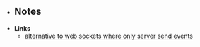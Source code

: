 - **Notes**
	- 
- **Links**
	-  [alternative to web sockets where only server send events](https://jvns.ca/blog/2021/01/12/day-36--server-sent-events-are-cool--and-a-fun-bug/)